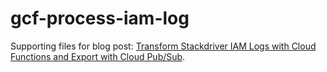 gcf-process-iam-log
===================

Supporting files for blog post: [Transform Stackdriver IAM Logs with Cloud Functions and Export with Cloud Pub/Sub](https://thornelabs.net/2018/09/22/transform-stackdriver-iam-logs-with-cloud-functions-and-export-with-cloud-pubsub.html).
